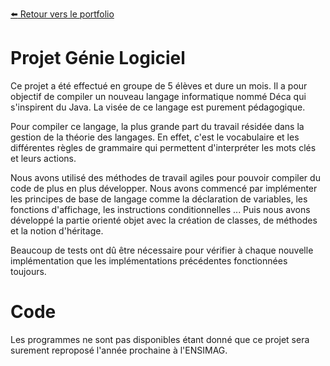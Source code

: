[:arrow_left: Retour vers le portfolio](https://github.com/ThibaultLanthiez/Portfolio)

# Projet Génie Logiciel

Ce projet a été effectué en groupe de 5 élèves et dure un mois. Il a pour objectif de compiler un nouveau langage informatique nommé Déca qui s'inspirent du Java. La visée de ce langage est purement pédagogique. 

Pour compiler ce langage, la plus grande part du travail résidée dans la gestion de la théorie des langages. En effet, c'est le vocabulaire et les différentes règles de grammaire qui permettent d'interpréter les mots clés et leurs actions. 

Nous avons utilisé des méthodes de travail agiles pour pouvoir compiler du code de plus en plus développer. Nous avons commencé par implémenter les principes de base de langage comme la déclaration de variables, les fonctions d'affichage, les instructions conditionnelles ... Puis nous avons développé la partie orienté objet avec la création de classes, de méthodes et la notion d'héritage. 

Beaucoup de tests ont dû être nécessaire pour vérifier à chaque nouvelle implémentation que les implémentations précédentes fonctionnées toujours.

# Code
Les programmes ne sont pas disponibles étant donné que ce projet sera surement reproposé l'année prochaine à l'ENSIMAG.
